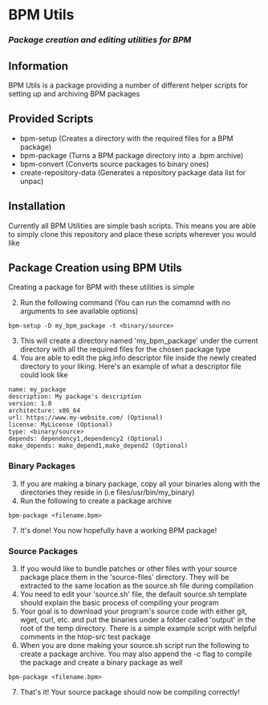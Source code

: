 
# BPM Utils
### _Package creation and editing utilities for BPM_ ###

## Information

BPM Utils is a package providing a number of different helper scripts for setting up and archiving BPM packages

## Provided Scripts
- bpm-setup (Creates a directory with the required files for a BPM package)
- bpm-package (Turns a BPM package directory into a .bpm archive)
- bpm-convert (Converts source packages to binary ones)
- create-repository-data (Generates a repository package data list for unpac)

## Installation

Currently all BPM Utilities are simple bash scripts. This means you are able to simply clone this repository and place these scripts wherever you would like
## Package Creation using BPM Utils

Creating a package for BPM with these utilities is simple

2) Run the following command (You can run the comamnd with no arguments to see available options)
```
bpm-setup -D my_bpm_package -t <binary/source>
```
3) This will create a directory named 'my_bpm_package' under the current directory with all the required files for the chosen package type
4) You are able to edit the pkg.info descriptor file inside the newly created directory to your liking. Here's an example of what a descriptor  file could look like
```
name: my_package
description: My package's description
version: 1.0
architecture: x86_64
url: https://www.my-website.com/ (Optional)
license: MyLicense (Optional)
type: <binary/source>
depends: dependency1,dependency2 (Optional)
make_depends: make_depend1,make_depend2 (Optional)
```
### Binary Packages
3) If you are making a binary package, copy all your binaries along with the directories they reside in (i.e files/usr/bin/my_binary)
6) Run the following to create a package archive
```
bpm-package <filename.bpm>
```
7) It's done! You now hopefully have a working BPM package!
### Source Packages
3) If you would like to bundle patches or other files with your source package place them in the 'source-files' directory. They will be extracted to the same location as the source.sh file during compilation
4) You need to edit your 'source.sh' file, the default source.sh template should explain the basic process of compiling your program
5) Your goal is to download your program's source code with either git, wget, curl, etc. and put the binaries under a folder called 'output' in the root of the temp directory. There is a simple example script with helpful comments in the htop-src test package
6) When you are done making your source.sh script run the following to create a package archive. You may also append the -c flag to compile the package and create a binary package as well
```
bpm-package <filename.bpm>
```
7) That's it! Your source package should now be compiling correctly!
